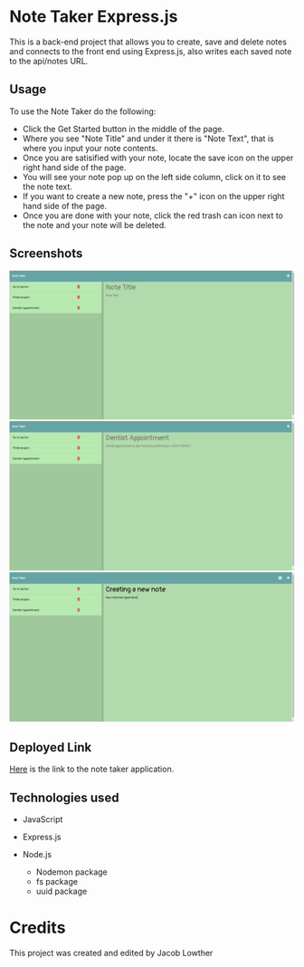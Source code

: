 # Note Taker Express.js

This is a back-end project that allows you to create, save and delete notes and connects to the front end using Express.js, also writes each saved note to the api/notes URL.

## Usage

To use the Note Taker do the following:

- Click the Get Started button in the middle of the page.
- Where you see "Note Title" and under it there is "Note Text", that is where you input your note contents.
- Once you are satisified with your note, locate the save icon on the upper right hand side of the page.
- You will see your note pop up on the left side column, click on it to see the note text.
- If you want to create a new note, press the "+" icon on the upper right hand side of the page.
- Once you are done with your note, click the red trash can icon next to the note and your note will be deleted.

## Screenshots
![Notes](public/assets/images/1.png)
![displaying note](public/assets/images/2.png)
![creating note](public/assets/images/3.png)

## Deployed Link

[Here](https://frozen-everglades-91942-57734860147e.herokuapp.com/) is the link to the note taker application.

## Technologies used

- JavaScript
- Express.js

- Node.js
    - Nodemon package
    - fs package
    - uuid package

# Credits

This project was created and edited by Jacob Lowther